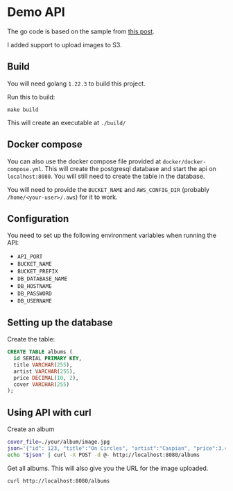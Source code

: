 # Demo API
The go code is based on the sample from [this post](https://deadsimplechat.com/blog/rest-api-with-golang-and-postgresql/).

I added support to upload images to S3.

## Build
You will need golang `1.22.3` to build this project.

Run this to build:
```
make build
```
This will create an executable at `./build/`

## Docker compose
You can also use the docker compose file provided at `docker/docker-compose.yml`.
This will create the postgresql database and start the api on `localhost:8080`.
You will still need to create the table in the database.

You will need to provide the `BUCKET_NAME` and `AWS_CONFIG_DIR` (probably `/home/<your-user>/.aws`) for it to work.

## Configuration
You need to set up the following environment variables when running the API:
* `API_PORT`
* `BUCKET_NAME`
* `BUCKET_PREFIX`
* `DB_DATABASE_NAME`
* `DB_HOSTNAME`
* `DB_PASSWORD`
* `DB_USERNAME`

## Setting up the database
Create the table:
```sql
CREATE TABLE albums (
  id SERIAL PRIMARY KEY,
  title VARCHAR(255),
  artist VARCHAR(255),
  price DECIMAL(10, 2),
  cover VARCHAR(255)
);
```

## Using API with curl
Create an album
```bash
cover_file=./your/album/image.jpg
json='{"id": 123, "title":"On Circles", "artist":"Caspian", "price":3.4, "cover":"'$(base64 -w0 "$cover_file")'"}'
echo "$json" | curl -X POST -d @- http://localhost:8080/albums
```

Get all albums. This will also give you the URL for the image uploaded.
```bash
curl http://localhost:8080/albums
```
